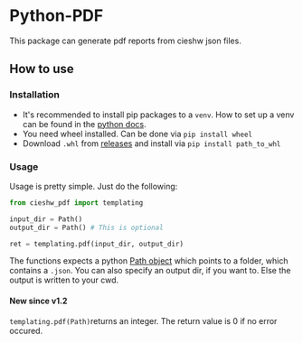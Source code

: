 # Python-PDF
This package can generate pdf reports from cieshw json files.
## How to use
### Installation
- It's recommended to install pip packages to a `venv`. How to set up a venv can be found in the [python docs](https://docs.python.org/3/library/venv.html).
- You need wheel installed. Can be done via `pip install wheel`
- Download `.whl` from [releases](https://github.com/technikamateur/Python-PDF/releases) and install via `pip install path_to_whl`

### Usage
Usage is pretty simple. Just do the following:
```python
from cieshw_pdf import templating

input_dir = Path()
output_dir = Path() # This is optional

ret = templating.pdf(input_dir, output_dir)
```
The functions expects a python [Path object](https://docs.python.org/3/library/pathlib.html) which points to a folder, which contains a `.json`. You can also specify an output dir, if you want to. Else the output is written to your cwd.

#### New since v1.2
`templating.pdf(Path)`returns an integer. The return value is 0 if no error occured.
